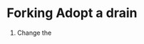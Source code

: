 
# Forking Adopt a drain 


<!--  the open source code is Comment paragraph
Comment paragraph
Just go through the directories in here and update them for your city with the files or information that you have. -->

1. Change the <title> for the html page


2. Update **every image** and **image directory** in this directory for: 
a). The logo you'll be using for your app
b). Corporate sponsers (uses bootstrap column system.)
/app/assets/images/logos/
adopt-a-drain/app/views/main/index.html.haml
adopt-a-drain/app/views/main/unauthenticated.html.haml



3. Locales is the directory for different languages available for the project. Update the files inside this directory to the city that you're currently using.
i.e: city_state: "Durham, NC" to city_state: "Oklahoma City, OK"
adopt-a-drain/config/locales/


4. Then you update these all of these entries to reflect the city you're using 
(Email, state, city, etc)

 adopt-a-drain/app/views/main/index.html.haml

 adopt-a-drain/app/views/main/unauthenticated.html.haml
 
 adopt-a-drain/app/views/thing_mailer/first_adoption_confirmation.html.erb

 adopt-a-drain/app/views/thing_mailer/second_adoption_confirmation.html.erb

 adopt-a-drain/app/views/thing_mailer/third_adoption_confirmation.text.erb

 adopt-a-drain/app/views/sidebar/_background.html.haml

 adopt-a-drain/app/views/sidebar/_guidelines.html.haml

 adopt-a-drain/app/views/sidebar/_tos.html.haml

 adopt-a-drain/app/mailers/application_mailer.rb

 adopt-a-drain/config/locales/


5. Change receiving email for web app 
adopt-a-drain/app/mailers/application_mailer.rb


6. The final thing you do is update the gis file for your city


7. Then verify that everything is correct and then deploy the app in your web server and hosting company. 


If you have any complaints, please email or contact us:

SFdrain : info@sfwater.com

Dane Summers : dsummersl@gmail.com

Mario Jimenez : marotjimenez@gmail.com
